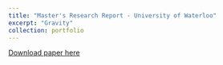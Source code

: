 ```yaml
---
title: "Master's Research Report - University of Waterloo"
excerpt: "Gravity"
collection: portfolio
---
```


[Download paper here](http://academicpages.github.io/files/jp_mastrogiacomo_research_report.pdf)
